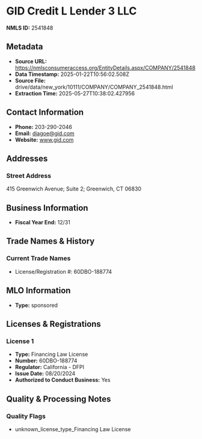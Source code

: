 # GID Credit L Lender 3 LLC

**NMLS ID:** 2541848

## Metadata
- **Source URL:** https://nmlsconsumeraccess.org/EntityDetails.aspx/COMPANY/2541848
- **Data Timestamp:** 2025-01-22T10:56:02.508Z
- **Source File:** drive/data/new_york/10111/COMPANY/COMPANY_2541848.html
- **Extraction Time:** 2025-05-27T10:38:02.427956

## Contact Information
- **Phone:** 203-290-2046
- **Email:** djagoe@gid.com
- **Website:** www.gid.com

## Addresses
### Street Address
415 Greenwich Avenue; Suite 2; Greenwich, CT 06830

## Business Information
- **Fiscal Year End:** 12/31

## Trade Names & History
### Current Trade Names
- License/Registration #: 60DBO-188774

## MLO Information
- **Type:** sponsored

## Licenses & Registrations

### License 1
- **Type:** Financing Law License
- **Number:** 60DBO-188774
- **Regulator:** California - DFPI
- **Issue Date:** 08/20/2024
- **Authorized to Conduct Business:** Yes

## Quality & Processing Notes
### Quality Flags
- unknown_license_type_Financing Law License
